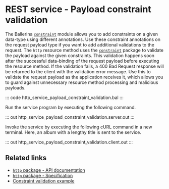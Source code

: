 # REST service - Payload constraint validation

The Ballerina [`constraint`](https://lib.ballerina.io/ballerina/constraint/latest/) module allows you to add constraints on a given data-type using different annotations. Use these constraint annotations on the request payload type if you want to add additional validations to the request. The `http` resource method uses the [`constraint`](https://lib.ballerina.io/ballerina/constraint/latest/) package to validate the payload against the given constraints. This validation happens soon after the successful data-binding of the request payload before executing the resource method. If the validation fails, a 400 Bad Request response will be returned to the client with the validation error message. Use this to validate the request payload as the application receives it, which allows you to guard against unnecessary resource method processing and malicious payloads.

::: code http_service_payload_constraint_validation.bal :::

Run the service program by executing the following command.

::: out http_service_payload_constraint_validation.server.out :::

Invoke the service by executing the following cURL command in a new terminal. Here, an album with a lengthy title is sent to the service.

::: out http_service_payload_constraint_validation.client.out :::

## Related links
- [`http` package - API documentation](https://lib.ballerina.io/ballerina/http/latest/)
- [`http` package - Specification](/spec/http/)
- [Constraint validation example](/learn/by-example/constraint-validations/)
